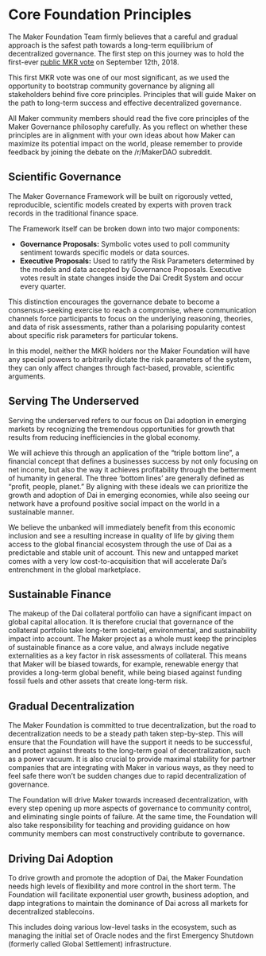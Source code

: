# Core Foundation Principles

The Maker Foundation Team firmly believes that a careful and gradual approach is the safest path towards a long-term equilibrium of decentralized governance. The first step on this journey was to hold the first-ever [public MKR vote](https://vote.makerdao.com/poll-foundation-proposal/vote-yes-to-the-five-core-principles-of-the-maker-governance-philosophy) on September 12th, 2018.

This first MKR vote was one of our most significant, as we used the opportunity to bootstrap community governance by aligning all stakeholders behind five core principles. Principles that will guide Maker on the path to long-term success and effective decentralized governance.

All Maker community members should read the five core principles of the Maker Governance philosophy carefully. As you reflect on whether these principles are in alignment with your own ideas about how Maker can maximize its potential impact on the world, please remember to provide feedback by joining the debate on the /r/MakerDAO subreddit.

## Scientific Governance

The Maker Governance Framework will be built on rigorously vetted, reproducible, scientific models created by experts with proven track records in the traditional finance space.

The Framework itself can be broken down into two major components:

* **Governance Proposals:** Symbolic votes used to poll community sentiment towards specific models or data sources.
* **Executive Proposals:** Used to ratify the Risk Parameters determined by the models and data accepted by Governance Proposals. Executive votes result in state changes inside the Dai Credit System and occur every quarter.

This distinction encourages the governance debate to become a consensus-seeking exercise to reach a compromise, where communication channels force participants to focus on the underlying reasoning, theories, and data of risk assessments, rather than a polarising popularity contest about specific risk parameters for particular tokens.

In this model, neither the MKR holders nor the Maker Foundation will have any special powers to arbitrarily dictate the risk parameters of the system, they can only affect changes through fact-based, provable, scientific arguments.

## Serving The Underserved

Serving the underserved refers to our focus on Dai adoption in emerging markets by recognizing the tremendous opportunities for growth that results from reducing inefficiencies in the global economy.

We will achieve this through an application of the “triple bottom line”, a financial concept that defines a businesses success by not only focusing on net income, but also the way it achieves profitability through the betterment of humanity in general. The three ‘bottom lines’ are generally defined as “profit, people, planet.” By aligning with these ideals we can prioritize the growth and adoption of Dai in emerging economies, while also seeing our network have a profound positive social impact on the world in a sustainable manner.

We believe the unbanked will immediately benefit from this economic inclusion and see a resulting increase in quality of life by giving them access to the global financial ecosystem through the use of Dai as a predictable and stable unit of account. This new and untapped market comes with a very low cost-to-acquisition that will accelerate Dai’s entrenchment in the global marketplace.

## Sustainable Finance

The makeup of the Dai collateral portfolio can have a significant impact on global capital allocation. It is therefore crucial that governance of the collateral portfolio take long-term societal, environmental, and sustainability impact into account. The Maker project as a whole must keep the principles of sustainable finance as a core value, and always include negative externalities as a key factor in risk assessments of collateral. This means that Maker will be biased towards, for example, renewable energy that provides a long-term global benefit, while being biased against funding fossil fuels and other assets that create long-term risk.

## Gradual Decentralization

The Maker Foundation is committed to true decentralization, but the road to decentralization needs to be a steady path taken step-by-step. This will ensure that the Foundation will have the support it needs to be successful, and protect against threats to the long-term goal of decentralization, such as a power vacuum. It is also crucial to provide maximal stability for partner companies that are integrating with Maker in various ways, as they need to feel safe there won’t be sudden changes due to rapid decentralization of governance.

The Foundation will drive Maker towards increased decentralization, with every step opening up more aspects of governance to community control, and eliminating single points of failure. At the same time, the Foundation will also take responsibility for teaching and providing guidance on how community members can most constructively contribute to governance.

## Driving Dai Adoption

To drive growth and promote the adoption of Dai, the Maker Foundation needs high levels of flexibility and more control in the short term. The Foundation will facilitate exponential user growth, business adoption, and dapp integrations to maintain the dominance of Dai across all markets for decentralized stablecoins.

This includes doing various low-level tasks in the ecosystem, such as managing the initial set of Oracle nodes and the first Emergency Shutdown \(formerly called Global Settlement\) infrastructure.

